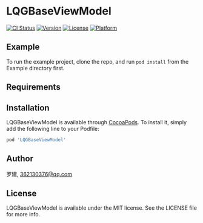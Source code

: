 # LQGBaseViewModel

[![CI Status](https://img.shields.io/travis/罗建/LQGBaseViewModel.svg?style=flat)](https://travis-ci.org/罗建/LQGBaseViewModel)
[![Version](https://img.shields.io/cocoapods/v/LQGBaseViewModel.svg?style=flat)](https://cocoapods.org/pods/LQGBaseViewModel)
[![License](https://img.shields.io/cocoapods/l/LQGBaseViewModel.svg?style=flat)](https://cocoapods.org/pods/LQGBaseViewModel)
[![Platform](https://img.shields.io/cocoapods/p/LQGBaseViewModel.svg?style=flat)](https://cocoapods.org/pods/LQGBaseViewModel)

## Example

To run the example project, clone the repo, and run `pod install` from the Example directory first.

## Requirements

## Installation

LQGBaseViewModel is available through [CocoaPods](https://cocoapods.org). To install
it, simply add the following line to your Podfile:

```ruby
pod 'LQGBaseViewModel'
```

## Author

罗建, 362130376@qq.com

## License

LQGBaseViewModel is available under the MIT license. See the LICENSE file for more info.
